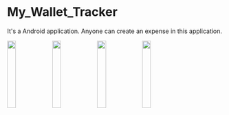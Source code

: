 # My_Wallet_Tracker
It's a Android application. Anyone can create an expense in this application.
<p>
<img src="https://user-images.githubusercontent.com/74914169/217036001-93cfa11a-851f-4e9d-8aae-207ec3c6e815.png" width=20% height=20% > 
<img src="https://user-images.githubusercontent.com/74914169/217036014-a7a4885d-6bef-44ba-bbe6-612cdd49f466.png" width=20% height=20% > 
<img src="https://user-images.githubusercontent.com/74914169/217036017-0208ad66-2a8d-4c9d-a8cd-7f06eafc82bd.png" width=20% height=20% > 
<img src="https://user-images.githubusercontent.com/74914169/217036020-8851cb96-dc91-4743-8b87-6c7a73ef9789.png" width=20% height=20% > 
</p>
